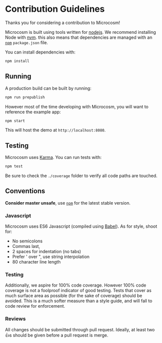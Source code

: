# Contribution Guidelines

Thanks you for considering a contribution to Microcosm!

Microcosm is built using tools written for
[nodejs](http://nodejs.org). We recommend installing Node with
[nvm](https://github.com/creationix/nvm). this also means that
dependencies are managed with an [`npm`](https://npmjs.org) `package.json`
file.

You can install dependencies with:

```bash
npm install
```

## Running

A production build can be built by running:

```bash
npm run prepublish
```

However most of the time developing with Microcosm, you will want
to reference the example app:

```bash
npm start
```

This will host the demo at `http://localhost:8080`.

## Testing

Microcosm uses [Karma](karma-runner.github.io). You can run tests
with:

```bash
npm test
```

Be sure to check the `./coverage` folder to verify all code paths are
touched.

## Conventions

**Consider master unsafe**, use [`npm`](https://www.npmjs.com/package/microcosm) for the latest stable version.

### Javascript

Microcosm uses ES6 Javascript (compiled using [Babel](babeljs.io)). As
for style, shoot for:

- No semicolons
- Commas last,
- 2 spaces for indentation (no tabs)
- Prefer ' over ", use string interpolation
- 80 character line length

### Testing

Additionally, we aspire for 100% code coverage. However 100% code
coverage is not a foolproof indicator of good testing. Tests that
cover as much surface area as possible (for the sake of coverage)
should be avoided. This is a much softer measure than a style guide,
and will fall to code review for enforcement.

### Reviews

All changes should be submitted through pull request. Ideally, at
least two :+1:s should be given before a pull request is merge.
